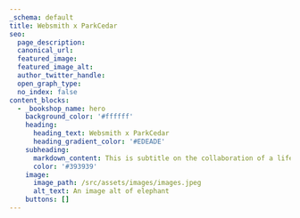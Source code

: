 ```yaml
---
_schema: default
title: Websmith x ParkCedar
seo:
  page_description:
  canonical_url:
  featured_image:
  featured_image_alt:
  author_twitter_handle:
  open_graph_type:
  no_index: false
content_blocks:
  - _bookshop_name: hero
    background_color: '#ffffff'
    heading:
      heading_text: Websmith x ParkCedar
      heading_gradient_color: '#EDEADE'
    subheading:
      markdown_content: This is subtitle on the collaboration of a lifetime.
      color: '#393939'
    image:
      image_path: /src/assets/images/images.jpeg
      alt_text: An image alt of elephant
    buttons: []
---
```

